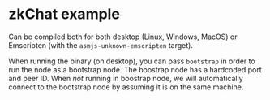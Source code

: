 # zkChat example

Can be compiled both for both desktop (Linux, Windows, MacOS) or Emscripten (with the
`asmjs-unknown-emscripten` target).

When running the binary (on desktop), you can pass `bootstrap` in order to run the node as a
bootstrap node. The boostrap node has a hardcoded port and peer ID. When *not* running in boostrap
node, we will automatically connect to the bootstrap node by assuming it is on the same machine.
